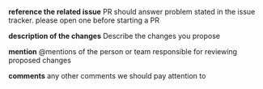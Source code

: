 <!--- If the Pr is related to a Minor change, there is no need to fill the comment section of the PR -->

**reference the related issue**
PR should answer problem stated in the issue tracker. please open one before starting a PR

**description of the changes**
Describe the changes you propose

**mention**
@mentions of the person or team responsible for reviewing proposed changes

**comments**
any other comments we should pay attention to
